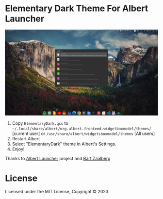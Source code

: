 # Elementary Dark Theme For Albert Launcher

![Screenshot Elementary Dark](/image/01.png)

1. Copy `ElementaryDark.qss` to `~/.local/share/albert/org.albert.frontend.widgetboxmodel/themes/` [current user] or `/usr/share/albert/widgetsboxmodel/themes` [All users]
2. Restart Albert
3. Select "ElementaryDark" theme in Albert's Settings.
4. Enjoy!

Thanks to [Albert Launcher](https://github.com/albertlauncher) project and [Bart Zaalberg](https://github.com/bartzaalberg)



# License
Licensed under the MIT License, Copyright © 2023
